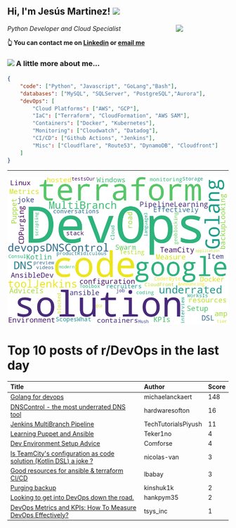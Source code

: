 <!--
**jmartinezl/jmartinezl** is a ✨ _special_ ✨ repository because its `README.md` (this file) appears on your GitHub profile.

Here are some ideas to get you started:

- 🔭 I’m currently working on ...
- 🌱 I’m currently learning ...
- 👯 I’m looking to collaborate on ...
- 🤔 I’m looking for help with ...
- 💬 Ask me about ...
- 📫 How to reach me: ...
- 😄 Pronouns: ...
- ⚡ Fun fact: ...
-->

<h2>Hi, I'm Jesús Martinez! <img src="https://media.giphy.com/media/WUlplcMpOCEmTGBtBW/giphy.gif" width="30"> </h2>
<img align='right' src="https://media.giphy.com/media/NytMLKyiaIh6VH9SPm/giphy.gif" width="120">
<p><em>Python Developer and Cloud Specialist
</em></p>

**👆 You can contact me on [Linkedin](https://www.linkedin.com/in/jes%C3%BAs-martinez-2b7b10104/) or [email me](mailto:jesus.mtz.lorenzo@gmail.com)**

### <img src="https://media.giphy.com/media/VgCDAzcKvsR6OM0uWg/giphy.gif" width="50"> A little more about me...  

```json
{
    "code": ["Python", "Javascript", "GoLang","Bash"],
    "databases": ["MySQL", "SQLServer", "PostgreSQL","Aurora"],
    "devOps": [
        "Cloud Platforms": ["AWS", "GCP"],
        "IaC": ["Terraform", "CloudFormation", "AWS SAM"],
        "Containers": ["Docker", "Kubernetes"],
        "Monitoring": ["Cloudwatch", "Datadog"],
        "CI/CD": ["Github Actions", "Jenkins"],
        "Misc": ["Cloudflare", "Route53", "DynamoDB", "Cloudfront"]
    ]
}
```
---

![Wordcloud](./cloud.png)

# Top 10 posts of r/DevOps in the last day

| Title | Author | Score |
|:---|:---|:---|
| [Golang for devops](https://www.reddit.com/r/devops/comments/ubup4i/golang_for_devops/) | michaelanckaert | 148 |
| [DNSControl - the most underrated DNS tool](https://www.reddit.com/r/devops/comments/uc42vm/dnscontrol_the_most_underrated_dns_tool/) | hardwaresofton | 16 |
| [Jenkins MultiBranch Pipeline](https://www.reddit.com/r/devops/comments/ubq9zc/jenkins_multibranch_pipeline/) | TechTutorialsPiyush | 11 |
| [Learning Puppet and Ansible](https://www.reddit.com/r/devops/comments/uca0s1/learning_puppet_and_ansible/) | Teker1no | 4 |
| [Dev Environment Setup Advice](https://www.reddit.com/r/devops/comments/uboyi6/dev_environment_setup_advice/) | Comforse | 4 |
| [Is TeamCity's configuration as code solution (Kotlin DSL) a joke ?](https://www.reddit.com/r/devops/comments/ublw7b/is_teamcitys_configuration_as_code_solution/) | nicolas-van | 3 |
| [Good resources for ansible &amp; terraform CI/CD](https://www.reddit.com/r/devops/comments/ubzc3i/good_resources_for_ansible_terraform_cicd/) | lbabay | 3 |
| [Purging backup](https://www.reddit.com/r/devops/comments/uc8uep/purging_backup/) | kinshuk1k | 2 |
| [Looking to get into DevOps down the road.](https://www.reddit.com/r/devops/comments/uc20dp/looking_to_get_into_devops_down_the_road/) | hankpym35 | 2 |
| [DevOps Metrics and KPIs: How To Measure DevOps Effectively?](https://www.reddit.com/r/devops/comments/ubnhu0/devops_metrics_and_kpis_how_to_measure_devops/) | tsys_inc | 1 |
